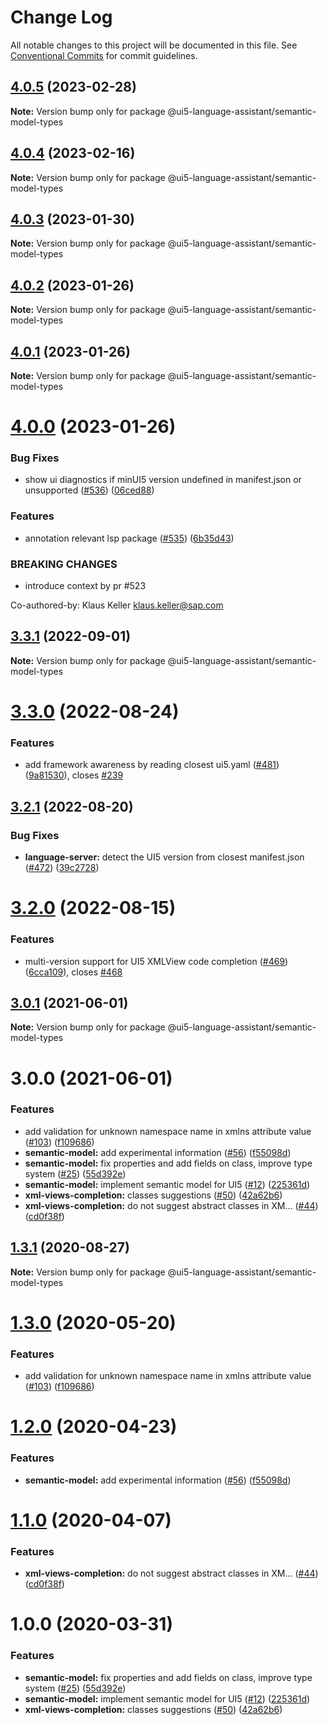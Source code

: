 # Change Log

All notable changes to this project will be documented in this file.
See [Conventional Commits](https://conventionalcommits.org) for commit guidelines.

## [4.0.5](https://github.com/sap/ui5-language-assistant/compare/v4.0.4...v4.0.5) (2023-02-28)

**Note:** Version bump only for package @ui5-language-assistant/semantic-model-types

## [4.0.4](https://github.com/sap/ui5-language-assistant/compare/v4.0.3...v4.0.4) (2023-02-16)

**Note:** Version bump only for package @ui5-language-assistant/semantic-model-types

## [4.0.3](https://github.com/sap/ui5-language-assistant/compare/v4.0.2...v4.0.3) (2023-01-30)

**Note:** Version bump only for package @ui5-language-assistant/semantic-model-types

## [4.0.2](https://github.com/sap/ui5-language-assistant/compare/v4.0.1...v4.0.2) (2023-01-26)

**Note:** Version bump only for package @ui5-language-assistant/semantic-model-types

## [4.0.1](https://github.com/sap/ui5-language-assistant/compare/v4.0.0...v4.0.1) (2023-01-26)

**Note:** Version bump only for package @ui5-language-assistant/semantic-model-types

# [4.0.0](https://github.com/sap/ui5-language-assistant/compare/v3.3.1...v4.0.0) (2023-01-26)

### Bug Fixes

- show ui diagnostics if minUI5 version undefined in manifest.json or unsupported ([#536](https://github.com/sap/ui5-language-assistant/issues/536)) ([06ced88](https://github.com/sap/ui5-language-assistant/commit/06ced889db7ce5da00e5c2957f05a1b1a62441a3))

### Features

- annotation relevant lsp package ([#535](https://github.com/sap/ui5-language-assistant/issues/535)) ([6b35d43](https://github.com/sap/ui5-language-assistant/commit/6b35d43e91753eef6bcd215d894ce69472b77863))

### BREAKING CHANGES

- introduce context by pr #523

Co-authored-by: Klaus Keller <klaus.keller@sap.com>

## [3.3.1](https://github.com/sap/ui5-language-assistant/compare/v3.3.0...v3.3.1) (2022-09-01)

**Note:** Version bump only for package @ui5-language-assistant/semantic-model-types

# [3.3.0](https://github.com/sap/ui5-language-assistant/compare/v3.2.1...v3.3.0) (2022-08-24)

### Features

- add framework awareness by reading closest ui5.yaml ([#481](https://github.com/sap/ui5-language-assistant/issues/481)) ([9a81530](https://github.com/sap/ui5-language-assistant/commit/9a8153081def735df610b0709220411dd1ba0a69)), closes [#239](https://github.com/sap/ui5-language-assistant/issues/239)

## [3.2.1](https://github.com/sap/ui5-language-assistant/compare/v3.2.0...v3.2.1) (2022-08-20)

### Bug Fixes

- **language-server:** detect the UI5 version from closest manifest.json ([#472](https://github.com/sap/ui5-language-assistant/issues/472)) ([39c2728](https://github.com/sap/ui5-language-assistant/commit/39c2728809e02ac57e624c4b8e02a046d5f67b2d))

# [3.2.0](https://github.com/sap/ui5-language-assistant/compare/v3.1.0...v3.2.0) (2022-08-15)

### Features

- multi-version support for UI5 XMLView code completion ([#469](https://github.com/sap/ui5-language-assistant/issues/469)) ([6cca109](https://github.com/sap/ui5-language-assistant/commit/6cca1092e01fbb77fdc510d039f0ce94529b2a9e)), closes [#468](https://github.com/sap/ui5-language-assistant/issues/468)

## [3.0.1](https://github.com/sap/ui5-language-assistant/compare/v3.0.0...v3.0.1) (2021-06-01)

**Note:** Version bump only for package @ui5-language-assistant/semantic-model-types

# 3.0.0 (2021-06-01)

### Features

- add validation for unknown namespace name in xmlns attribute value ([#103](https://github.com/sap/ui5-language-assistant/issues/103)) ([f109686](https://github.com/sap/ui5-language-assistant/commit/f1096861ec041372a349d7f17d755b0483aad1e6))
- **semantic-model:** add experimental information ([#56](https://github.com/sap/ui5-language-assistant/issues/56)) ([f55098d](https://github.com/sap/ui5-language-assistant/commit/f55098dc7fc949395efef04335667a0bc55e9d8e))
- **semantic-model:** fix properties and add fields on class, improve type system ([#25](https://github.com/sap/ui5-language-assistant/issues/25)) ([55d392e](https://github.com/sap/ui5-language-assistant/commit/55d392ed01dfc7d40b6ae57bb9ae92464dffee95))
- **semantic-model:** implement semantic model for UI5 ([#12](https://github.com/sap/ui5-language-assistant/issues/12)) ([225361d](https://github.com/sap/ui5-language-assistant/commit/225361dfa3e1d9a7a5d84eb80c7cc9e7c04a1269))
- **xml-views-completion:** classes suggestions ([#50](https://github.com/sap/ui5-language-assistant/issues/50)) ([42a62b6](https://github.com/sap/ui5-language-assistant/commit/42a62b64d73862b5f4fe34b803964ffe98431f38))
- **xml-views-completion:** do not suggest abstract classes in XM… ([#44](https://github.com/sap/ui5-language-assistant/issues/44)) ([cd0f38f](https://github.com/sap/ui5-language-assistant/commit/cd0f38f683e56c2cd19ee9adee9f21bc22bd0a0c))

## [1.3.1](https://github.com/sap/ui5-language-assistant/compare/@ui5-language-assistant/semantic-model-types@1.3.0...@ui5-language-assistant/semantic-model-types@1.3.1) (2020-08-27)

**Note:** Version bump only for package @ui5-language-assistant/semantic-model-types

# [1.3.0](https://github.com/sap/ui5-language-assistant/compare/@ui5-language-assistant/semantic-model-types@1.2.0...@ui5-language-assistant/semantic-model-types@1.3.0) (2020-05-20)

### Features

- add validation for unknown namespace name in xmlns attribute value ([#103](https://github.com/sap/ui5-language-assistant/issues/103)) ([f109686](https://github.com/sap/ui5-language-assistant/commit/f1096861ec041372a349d7f17d755b0483aad1e6))

# [1.2.0](https://github.com/sap/ui5-language-assistant/compare/@ui5-language-assistant/semantic-model-types@1.1.0...@ui5-language-assistant/semantic-model-types@1.2.0) (2020-04-23)

### Features

- **semantic-model:** add experimental information ([#56](https://github.com/sap/ui5-language-assistant/issues/56)) ([f55098d](https://github.com/sap/ui5-language-assistant/commit/f55098dc7fc949395efef04335667a0bc55e9d8e))

# [1.1.0](https://github.com/sap/ui5-language-assistant/compare/@ui5-language-assistant/semantic-model-types@1.0.0...@ui5-language-assistant/semantic-model-types@1.1.0) (2020-04-07)

### Features

- **xml-views-completion:** do not suggest abstract classes in XM… ([#44](https://github.com/sap/ui5-language-assistant/issues/44)) ([cd0f38f](https://github.com/sap/ui5-language-assistant/commit/cd0f38f683e56c2cd19ee9adee9f21bc22bd0a0c))

# 1.0.0 (2020-03-31)

### Features

- **semantic-model:** fix properties and add fields on class, improve type system ([#25](https://github.com/sap/ui5-language-assistant/issues/25)) ([55d392e](https://github.com/sap/ui5-language-assistant/commit/55d392ed01dfc7d40b6ae57bb9ae92464dffee95))
- **semantic-model:** implement semantic model for UI5 ([#12](https://github.com/sap/ui5-language-assistant/issues/12)) ([225361d](https://github.com/sap/ui5-language-assistant/commit/225361dfa3e1d9a7a5d84eb80c7cc9e7c04a1269))
- **xml-views-completion:** classes suggestions ([#50](https://github.com/sap/ui5-language-assistant/issues/50)) ([42a62b6](https://github.com/sap/ui5-language-assistant/commit/42a62b64d73862b5f4fe34b803964ffe98431f38))

